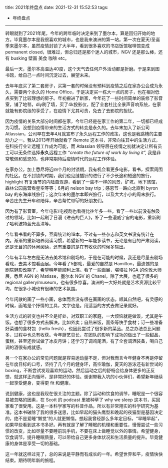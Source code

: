 title: 2021年终盘点
date: 2021-12-31 15:52:53
tags:
- 年终盘点

---

转眼就到了2021年尾，今年的跨年临时决定来到了墨尔本，算是回归开始的地方。毕竟墨尔本是我很喜欢的城市，也是我来澳洲的第一站。第一次在夏天/圣诞季来墨尔本，虽然疫情封锁了大半年，看到很多喜欢的书店饭馆咖啡馆变成 permanent closed，很难过，但总归还是那个迷人的城市，NGV 还是那么棒，还有 busking 壁画 美食 咖啡 etc。

最后一天，墨尔本高温达40度，这个天气去任何户外活动都是折磨。于是来到图书馆，给自己一点时间沉淀过去，展望未来。

<!-- more -->

去年年底买了第二套房子，买第一套的时候没有预料到疫情之后在家办公会成为永久，需要两个永久的 Home Office，于是决定买一栋大一点的房子，也在相对低点买到了比较理想的房子。年初搬进了新家，今年花了一些时间简单的装修了影音室，铺了地毯，diy刷了墙，买了4k投影仪，配了全套杜比全景声音响系统，在家就能有影院级的享受了，在疫情下尤其可贵，免去了去影院的担忧。

因为疫情的关系大部分时间都在家，今年已经是在家工作的第二年，一切都已经成为习惯。没想到疫情带来的生活方式的转变是永久的。去年末加入了新公司 Atlassian，公司早在去年4月就宣布了永久远程工作的政策，这也是我跳槽的主要动力之一。我从2013年开始就看了 Remote 这本书，非常向往其中的生活方式，在科技行业让远程工作成为可能，而 Atlassian 领导层在疫情之初就决定让所有员工可以无条件选择**永久**远程工作 *“create the future of work by living it”,* 我是非常敬佩和感恩的，也非常期待后疫情时代的远程工作体验。

在家办公，加上悉尼将近四个月的封锁期，我有机会看更多电影，看书，探索周围的社区。在不封锁的时期，我们也见缝插针的进行了不少长途和短途的旅行，highlight 有复活节的内陆自驾游，看到了一些不一样的风景，矿坑，地下旅馆，森林公园露营看星空等等；6月的 nelson bay trip；感恩节一路向北直到 byron bay 的东海岸线旅行；这次年末的墨尔本即兴旅行，以及大大小小的周末旅行。辛苦庄先生开车和陪伴，辛苦帮忙带🐱的好朋友们。

因为有了影音室，今年电影/电视剧也看得比往年多一些。看了一些以前没有触及过的领域，比如一起刷了日漫《进击的巨人》，补了一些漫威宇宙的电影，重新刷了哈利波特蓝光高清等。

今年看书看的不算多，豆瓣统计的19本，不过有一些杂志和英文书没有统计在内。渐渐的重新培养阅读习惯，希望新的一年能多读书，无论是有目的严肃阅读，还是无目的的休闲阅读，还有重要的是在有收获的时候多输出。

今年有半年左右是无法去美术馆和剧场的，于是在可能的时候，我还是尽量去剧场看戏，去美术馆看画展。今年看了5部戏，最爱的自然是 Hamilton，最遗憾的是剧院魅影改期了，希望明年能顺利上演。看了一些画展，堪培拉 NGA 的伦敦大师展，悉尼 AGN 的 Matisse，墨尔本 NGV 的 Chanel，除了大展，也逛了很多的 regional gallery/museum，也有很多惊喜。澳洲的一大好处就是艺术资源比较平均，在很多小城也有很棒的艺术氛围。

今年闲散的画了一些小画，总体而言没有很在画画的状态。顺其自然吧，有灵感的时候，画笔是个抒情的工具，文字也是。用适当的方式去做记录就好。

生活方式的转变也并不全是好处，对双职工的家庭，一大烦恼就是做饭，尤其是午饭。也想了很多方式去解决。比如外卖；自热米饭，面条等快手食材；订一些准备好菜谱的食材包（hello fresh），也因此尝试了很多新的菜品。总之办法总比问题多，过程中也总有收获。今年厨艺见长，在团队的影响下成功的做出了一些甜品，蛋糕，甚至还尝试做了冰皮月饼；还学习了调鸡尾酒，有了全套调酒装备，喝自己调的酒很有成就感。

另一个在家办公的常见问题就是容易运动量不足，但对我而言今年健身不再是停留在年度目标的口号，坚持了几个月的健身环，高空瑜伽，夏天的游泳还有新尝试的 boxing，不断尝试发现喜欢的运动，然后运动之后的舒畅会给身体更多的正反馈，就这样正向循环，是非常好的体验。谢谢带我入坑的小伙伴们，希望新年继续一起享受健身，变得更 fit 和健康。

说到健康，这也是我现在很关注的主题。除了运动和饮食的调节，睡眠是一个很容易被忽略的因素，在 Scott 的 podcast 里被种草了 why we sleep 这本书，买回家看了很受用。这是一本科学家写的科普作品，所以有非常翔实的科学研究为基准。这本书破除了我的很多迷思，比如早起的猫头鹰型和晚起的夜猫型是基因决定的，绝不是爱睡“懒觉”的人就更懒惰。想起我曾经那么多年定目标，“早睡早起”，如果早些看到这本书多好。再有就是了解了睡眠的机理和重要性，慢慢尝试一些习惯的改变，比如尽量不要睡前玩手机，不要在床上做睡觉以外的事情。希望健身，饮食调节，提升睡眠质量，可以带给自己更多身体状况和生活质量的提升。毕竟健康的身体是享受一切的基础。

这一年就这样过完了，总的来说是平静而有成长的一年。希望世界和平，疫情快快结束。期待明年新的旅程。
